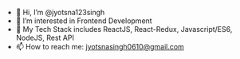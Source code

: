 - 👋 Hi, I’m @jyotsna123singh
- 👀 I’m interested in Frontend Development
- 🌱 My Tech Stack includes ReactJS, React-Redux, Javascript/ES6, NodeJS, Rest API
- 📫 How to reach me: jyotsnasingh0610@gmail.com

<!---
jyotsna123singh/jyotsna123singh is a ✨ special ✨ repository because its `README.md` (this file) appears on your GitHub profile.
You can click the Preview link to take a look at your changes.
--->
